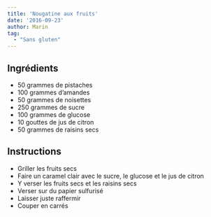 ```yaml
---
title: 'Nougatine aux fruits'
date: '2016-09-23'
author: Marin
tag: 
  - "Sans gluten"
---
```

## Ingrédients
- 50 grammes de pistaches
- 100 grammes d’amandes
- 50 grammes de noisettes
- 250 grammes de sucre
- 100 grammes de glucose
- 10 gouttes de jus de citron
- 50 grammes de raisins secs

## Instructions
- Griller les fruits secs
- Faire un caramel clair avec le sucre, le glucose et le jus de citron
- Y verser les fruits secs et les raisins secs
- Verser sur du papier sulfurisé
- Laisser juste raffermir
- Couper en carrés

